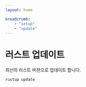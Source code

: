 ```yaml
---
layout: home

breadcrumb:
    - "setup"
    - "update"
---
```


# 러스트 업데이트
최신의 러스트 버젼으로 업데이트 합니다.

```
rustup update
```